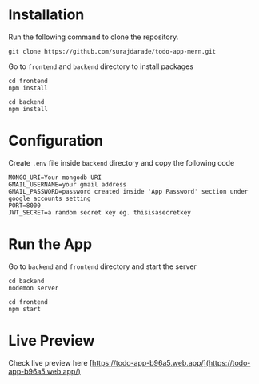 # Installation
Run the following command to clone the repository.
```
git clone https://github.com/surajdarade/todo-app-mern.git
```
Go to ```frontend``` and ```backend``` directory to install packages
```
cd frontend
npm install
```
```
cd backend
npm install
```
# Configuration
Create ```.env``` file inside ```backend``` directory and copy the following code

```
MONGO_URI=Your mongodb URI
GMAIL_USERNAME=your gmail address 
GMAIL_PASSWORD=password created inside 'App Password' section under google accounts setting
PORT=8000
JWT_SECRET=a random secret key eg. thisisasecretkey
```
# Run the App
Go to ```backend``` and ```frontend``` directory and start the server
```
cd backend
nodemon server
```
```
cd frontend
npm start
```
# Live Preview
Check live preview here [https://todo-app-b96a5.web.app/](https://todo-app-b96a5.web.app/)


